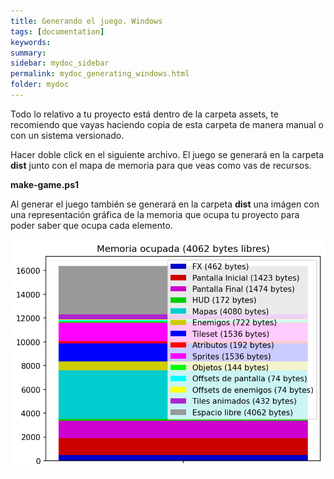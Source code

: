 ```yaml
---
title: Generando el juego. Windows
tags: [documentation]
keywords:
summary: 
sidebar: mydoc_sidebar
permalink: mydoc_generating_windows.html
folder: mydoc
---
```


Todo lo relativo a tu proyecto está dentro de la carpeta assets, te recomiendo que vayas haciendo copia de esta carpeta de manera manual o con un sistema versionado.

Hacer doble click en el siguiente archivo. El juego se generará en la carpeta **dist** junto con el mapa de memoria para que veas como vas de recursos.

**make-game.ps1**

Al generar el juego también se generará en la carpeta **dist** una imágen con una representación gráfica de la memoria que ocupa tu proyecto para poder saber que ocupa cada elemento.

![](images/memory.png)

